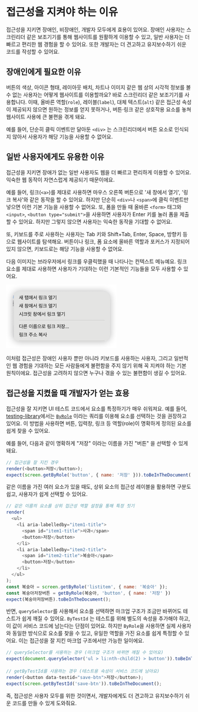 # 접근성을 지켜야 하는 이유

접근성을 지키면 장애인, 비장애인, 개발자 모두에게 효용이 있어요. 장애인 사용자는 스크린리더 같은 보조기기를 통해 웹사이트를 원활하게 이용할 수 있고, 일반 사용자는 더 빠르고 편리한 웹 경험을 할 수 있어요. 또한 개발자는 더 견고하고 유지보수하기 쉬운 코드를 작성할 수 있어요.

## 장애인에게 필요한 이유

버튼의 색상, 아이콘 형태, 레이아웃 배치, 차트나 이미지 같은 웹 상의 시각적 정보를 볼 수 없는 사용자는 어떻게 웹사이트를 이용할까요? 바로 스크린리더 같은 보조기기를 사용합니다. 이때, 올바른 역할(`role`), 레이블(`label`), 대체 텍스트(`alt`) 같은 접근성 속성이 제공되지 않으면 원하는 정보를 얻지 못하거나, 버튼·링크 같은 상호작용 요소를 놓쳐 웹사이트 사용에 큰 불편을 겪게 돼요. 
	
예를 들어, 단순히 클릭 이벤트만 달아둔 `<div>` 는 스크린리더에서 버튼 요소로 인식되지 않아서 사용자가 해당 기능을 사용할 수 없어요.

## 일반 사용자에게도 유용한 이유

접근성을 지키면 장애가 없는 일반 사용자도 웹을 더 빠르고 편리하게 이용할 수 있어요. 익숙한 웹 동작이 자연스럽게 제공되기 때문이에요.

예를 들어, 링크(`<a>`)를 제대로 사용하면 마우스 오른쪽 버튼으로 '새 창에서 열기', '링크 복사'와 같은 동작을 할 수 있어요. 하지만 단순히 `<div>`나 `<span>`에 클릭 이벤트만 넣으면 이런 기본 기능을 사용할 수 없어요. 또, 폼을 만들 때 올바른 `<form>` 태그와 `<input>`, `<button type="submit">`을 사용하면 사용자가 Enter 키를 눌러 폼을 제출할 수 있어요. 하지만 그렇지 않으면 사용자는 익숙한 동작을 기대할 수 없어요.
	
또, 키보드를 주로 사용하는 사용자는 Tab 키와 Shift+Tab, Enter, Space, 방향키 등으로 웹사이트를 탐색해요. 버튼이나 링크, 폼 요소에 올바른 역할과 포커스가 지정되어 있지 않으면, 키보드로는 해당 기능을 사용할 수 없어요.

다음 이미지는 브라우저에서 링크를 우클릭했을 때 나타나는 컨텍스트 메뉴예요. 링크 요소를 제대로 사용하면 사용자가 기대하는 이런 기본적인 기능들을 모두 사용할 수 있어요.

<img src="./images/browser-link.png" alt="" style="max-width: 100%; width: 300px" />

이처럼 접근성은 장애인 사용자 뿐만 아니라 키보드를 사용하는 사용자, 그리고 일반적인 웹 경험을 기대하는 모든 사람들에게 불편함을 주지 않기 위해 꼭 지켜야 하는 기본 원칙이에요. 접근성을 고려하지 않으면 누구나 겪을 수 있는 불편함이 생길 수 있어요.

## 접근성을 지켰을 때 개발자가 얻는 효용

접근성을 잘 지키면 UI 테스트 코드에서 요소를 특정하기가 매우 쉬워져요. 예를 들어, [testing-library](https://testing-library.com/docs/dom-testing-library/intro)에서는 [`ByRole`](https://testing-library.com/docs/queries/byrole) 이라는 쿼리를 이용해 요소를 선택하는 것을 권장하고 있어요. 이 방법을 사용하면 버튼, 입력창, 링크 등 역할(role)이 명확하게 정의된 요소를 쉽게 찾을 수 있어요.

예를 들어, 다음과 같이 명확하게 "저장" 이라는 이름을 가진 "버튼" 을 선택할 수 있게 돼요.

```js
// 접근성을 잘 지킨 경우
render(<button>저장</button>);
expect(screen.getByRole('button', { name: '저장' })).toBeInTheDocument();
```

같은 이름을 가진 여러 요소가 있을 때도, 상위 요소의 접근성 레이블을 활용하면 구분도 쉽고, 사용자가 쉽게 선택할 수 있어요.

```js
// 같은 이름의 요소를 상위 접근성 역할 설정을 통해 특정 짓기
render(
  <ul>
    <li aria-labelledby="item1-title">
      <span id="item1-title">사과</span>
      <button>저장</button>
    </li>
    <li aria-labelledby="item2-title">
      <span id="item2-title">복숭아</span>
      <button>저장</button>
    </li>
  </ul>
);
const 복숭아 = screen.getByRole('listitem', { name: '복숭아' });
const 복숭아저장버튼 = getByRole(복숭아, 'button', { name: '저장' })
expect(복숭아저장버튼).toBeInTheDocument();
```

반면, `querySelector`를 사용해서 요소를 선택하면 마크업 구조가 조금만 바뀌어도 테스트가 쉽게 깨질 수 있어요. `ByTestId` 는 테스트를 위해 별도의 속성을 추가해야 하고, 이 값이 서비스 코드에 남는다는 단점이 있어요. 하지만 `ByRole`을 사용하면 실제 사용자와 동일한 방식으로 요소를 찾을 수 있고, 유일한 역할을 가진 요소를 쉽게 특정할 수 있어요. 이는 접근성을 잘 지킨 마크업 구조에서만 가능한 일이에요.

```js
// querySelector를 사용하는 경우 (마크업 구조가 바뀌면 깨질 수 있어요)
expect(document.querySelector('ul > li:nth-child(2) > button')).toBeInTheDocument();

// getByTestId를 사용하는 경우 (테스트용 속성이 서비스 코드에 남아요)
render(<button data-testid="save-btn">저장</button>);
expect(screen.getByTestId('save-btn')).toBeInTheDocument();
```

즉, 접근성은 사용자 모두를 위한 것이면서, 개발자에게도 더 견고하고 유지보수하기 쉬운 코드를 만들 수 있게 도와줘요.

